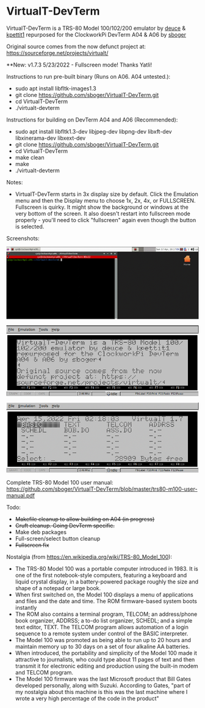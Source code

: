 # VirtualT-DevTerm
VirtualT-DevTerm is a TRS-80 Model 100/102/200 emulator by [deuce](https://sourceforge.net/u/deuce/profile/) & [kpettit1](https://sourceforge.net/u/kpettit1/profile/) repurposed for the ClockworkPi DevTerm A04 & A06 by [sboger](https://github.com/sboger)

Original source comes from the now defunct project at: https://sourceforge.net/projects/virtualt/

**New: v1.7.3 5/23/2022 - Fullscreen mode! Thanks Yatli!

Instructions to run pre-built binary (Runs on A06. A04 untested.):

* sudo apt install libfltk-images1.3
* git clone https://github.com/sboger/VirtualT-DevTerm.git
* cd VirtualT-DevTerm
* ./virtualt-devterm

Instructions for building on DevTerm A04 and A06 (Recommended):

* sudo apt install libfltk1.3-dev libjpeg-dev libpng-dev libxft-dev libxinerama-dev libxext-dev
* git clone https://github.com/sboger/VirtualT-DevTerm.git
* cd VirtualT-DevTerm 
* make clean
* make
* ./virtualt-devterm

Notes:
* VirtualT-DevTerm starts in 3x display size by default. Click the Emulation menu and then the Display menu to choose 1x, 2x, 4x, or FULLSCREEN. Fullscreen is quirky. It might show the background or windows at the very bottom of the screen. It also doesn't restart into fullscreen mode properly - you'll need to click "fullscreen" again even though the button is selected.


Screenshots:

![Screenshot](/doc/virtualt-devterm-display-reopen.gif)

![Screenshot](/doc/Screenshot%20from%202022-04-15%2002-06-26.png)

![Screenshot](/doc/devterm-basic.gif)

Complete TRS-80 Model 100 user manual: https://github.com/sboger/VirtualT-DevTerm/blob/master/trs80-m100-user-manual.pdf


Todo:
* ~~Makefile cleanup to allow building on A04 (in progress)~~
* ~~Cruft cleanup. Going DevTerm specific.~~
* Make deb packages
* Full-screen/select button cleanup
* ~~Fullscreen fix~~


Nostalgia (from https://en.wikipedia.org/wiki/TRS-80_Model_100):
* The TRS-80 Model 100 was a portable computer introduced in 1983. It is one of the first notebook-style computers, featuring a keyboard and liquid crystal display, in a battery-powered package roughly the size and shape of a notepad or large book.
* When first switched on, the Model 100 displays a menu of applications and files and the date and time. The ROM firmware-based system boots instantly
* The ROM also contains a terminal program, TELCOM; an address/phone book organizer, ADDRSS; a to-do list organizer, SCHEDL; and a simple text editor, TEXT. The TELCOM program allows automation of a login sequence to a remote system under control of the BASIC interpreter.
* The Model 100 was promoted as being able to run up to 20 hours and maintain memory up to 30 days on a set of four alkaline AA batteries.
* When introduced, the portability and simplicity of the Model 100 made it attractive to journalists, who could type about 11 pages of text and then transmit it for electronic editing and production using the built-in modem and TELCOM program.
* The Model 100 firmware was the last Microsoft product that Bill Gates developed personally, along with Suzuki. According to Gates, "part of my nostalgia about this machine is this was the last machine where I wrote a very high percentage of the code in the product"
